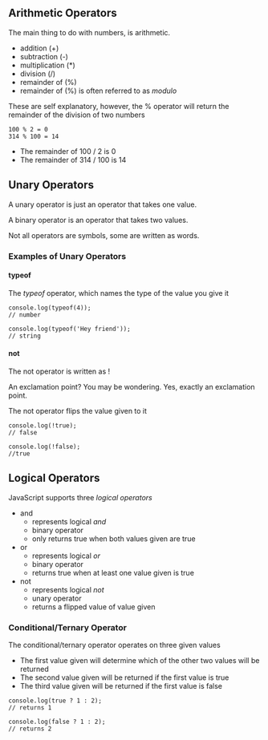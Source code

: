 ## Arithmetic Operators

The main thing to do with numbers, is arithmetic. 

- addition (+)
- subtraction (-)
- multiplication (*)
- division (/)
- remainder of (%) 
- remainder of (%) is often referred to as *modulo*

These are self explanatory, however, the % operator will return the remainder of the division of two numbers
```
100 % 2 = 0
314 % 100 = 14 
```
- The remainder of 100 / 2 is 0
- The remainder of 314 / 100 is 14


## Unary Operators

A unary operator is just an operator that takes one value.

A binary operator is an operator that takes two values.

Not all operators are symbols, some are written as words.

### Examples of Unary Operators

#### typeof

The *typeof* operator, which names the type of the value you give it
```
console.log(typeof(4));
// number

console.log(typeof('Hey friend'));
// string
```

#### not

The not operator is written as !

An exclamation point? You may be wondering. Yes, exactly an exclamation point. 

The not operator flips the value given to it
```
console.log(!true);
// false

console.log(!false);
//true
```

## Logical Operators

JavaScript supports three *logical operators*
- and
  - represents logical *and*
  - binary operator
  - only returns true when both values given are true
- or
  - represents logical *or*
  - binary operator
  - returns true when at least one value given is true
- not
  - represents logical *not*
  - unary operator
  - returns a flipped value of value given

### Conditional/Ternary Operator

The conditional/ternary operator operates on three given values
- The first value given will determine which of the other two values will be returned
- The second value given will be returned if the first value is true
- The third value given will be returned if the first value is false
```
console.log(true ? 1 : 2);
// returns 1

console.log(false ? 1 : 2);
// returns 2
```


